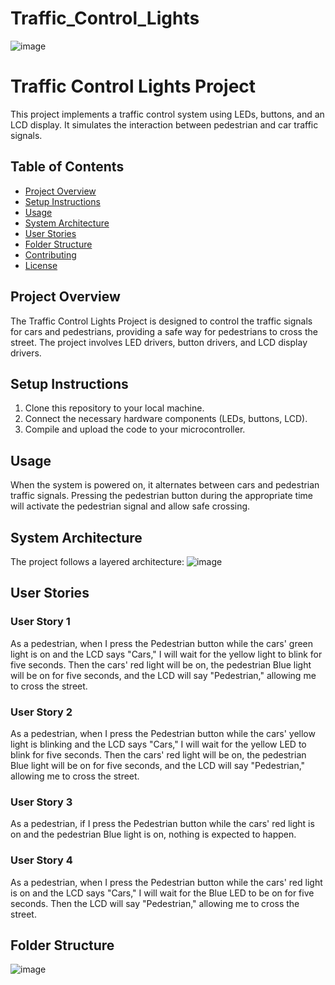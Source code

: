 # Traffic_Control_Lights

![image](https://github.com/mahmoudhelmyy/Traffic_Control_Lights/assets/52659572/9c575043-cb2f-4b80-afaa-d745c58ca00d)


# Traffic Control Lights Project

This project implements a traffic control system using LEDs, buttons, and an LCD display. It simulates the interaction between pedestrian and car traffic signals.

## Table of Contents
- [Project Overview](#project-overview)
- [Setup Instructions](#setup-instructions)
- [Usage](#usage)
- [System Architecture](#system-architecture)
- [User Stories](#user-stories)
- [Folder Structure](#folder-structure)
- [Contributing](#contributing)
- [License](#license)

## Project Overview

The Traffic Control Lights Project is designed to control the traffic signals for cars and pedestrians, providing a safe way for pedestrians to cross the street. The project involves LED drivers, button drivers, and LCD display drivers.

## Setup Instructions

1. Clone this repository to your local machine.
2. Connect the necessary hardware components (LEDs, buttons, LCD).
3. Compile and upload the code to your microcontroller.

## Usage

When the system is powered on, it alternates between cars and pedestrian traffic signals. Pressing the pedestrian button during the appropriate time will activate the pedestrian signal and allow safe crossing.

## System Architecture

The project follows a layered architecture:
![image](https://github.com/mahmoudhelmyy/Traffic_Control_Lights/assets/52659572/f17224ae-2c58-4ab3-810a-4f9d2ed6a7a0)

## User Stories

### User Story 1
As a pedestrian, when I press the Pedestrian button while the cars' green light is on and the LCD says "Cars," I will wait for the yellow light to blink for five seconds. Then the cars' red light will be on, the pedestrian Blue light will be on for five seconds, and the LCD will say "Pedestrian," allowing me to cross the street.

### User Story 2
As a pedestrian, when I press the Pedestrian button while the cars' yellow light is blinking and the LCD says "Cars," I will wait for the yellow LED to blink for five seconds. Then the cars' red light will be on, the pedestrian Blue light will be on for five seconds, and the LCD will say "Pedestrian," allowing me to cross the street.

### User Story 3
As a pedestrian, if I press the Pedestrian button while the cars' red light is on and the pedestrian Blue light is on, nothing is expected to happen.

### User Story 4
As a pedestrian, when I press the Pedestrian button while the cars' red light is on and the LCD says "Cars," I will wait for the Blue LED to be on for five seconds. Then the LCD will say "Pedestrian," allowing me to cross the street.

## Folder Structure
![image](https://github.com/mahmoudhelmyy/Traffic_Control_Lights/assets/52659572/a5cc0aba-e377-48ef-b224-f08c27166bd0)


